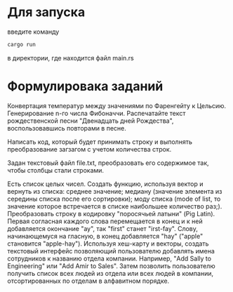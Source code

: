 # Для запуска 

введите команду 
```bash
cargo run
```
  в директории, где находится файл main.rs

# Формулировака заданий


Конвертация температур между значениями по Фаренгейту к Цельсию.
Генерирование n-го числа Фибоначчи.
Распечатайте текст рождественской песни "Двенадцать дней Рождества", воспользовавшись повторами в песне.

Написать код, который будет принимать строку и выполнять преобразование загзагом с учетом количества строк.

Задан текстовый файл file.txt, преобразовать его содержимое так, чтобы столбцы стали строками.

Есть список целых чисел. Создать функцию, используя вектор и вернуть из списка: среднее значение; медиану (значение элемента из середины списка после его сортировки); моду списка (mode of list, то значение которое встречается в списке наибольшее количество раз;).
Преобразовать строку в кодировку "поросячьей латыни" (Pig Latin). Первая согласная каждого слова перемещается в конец и к ней добавляется окончание "ay", так "first" станет "irst-fay". Слову, начинающемуся на гласную, в конец добавляется "hay" ("apple" становится "apple-hay").
Используя хеш-карту и векторы, создать текстовый интерфейс позволяющий пользователю добавлять имена сотрудников к названию отдела компании. Например, "Add Sally to Engineering" или "Add Amir to Sales". Затем позволить пользователю получить список всех людей из отдела или всех людей в компании, отсортированных по отделам в алфавитном порядке.

 
